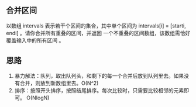 ## 合并区间

以数组 intervals 表示若干个区间的集合，其中单个区间为 intervals[i] = [starti, endi] 。请你合并所有重叠的区间，并返回 一个不重叠的区间数组，该数组需恰好覆盖输入中的所有区间 。


## 思路

1. 暴力解法：队列，取出队列头，和剩下的每一个合并后放到队列里去。如果没有合并，则放到新数组里去。O(N^2)
2. 排序：按照开头排序，按照结尾排序。每次比较时，只需要比较相邻的元素即可。 O(NlogN)

